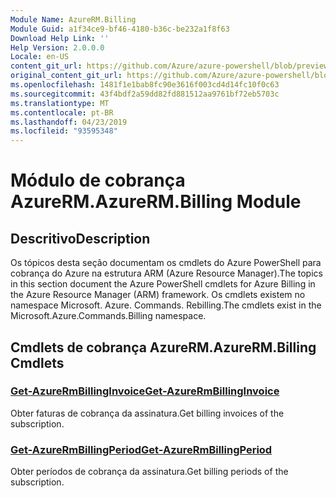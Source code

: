 ```yaml
---
Module Name: AzureRM.Billing
Module Guid: a1f34ce9-bf46-4180-b36c-be232a1f8f63
Download Help Link: ''
Help Version: 2.0.0.0
Locale: en-US
content_git_url: https://github.com/Azure/azure-powershell/blob/preview/src/ResourceManager/Billing/Commands.Billing/help/AzureRM.Billing.md
original_content_git_url: https://github.com/Azure/azure-powershell/blob/preview/src/ResourceManager/Billing/Commands.Billing/help/AzureRM.Billing.md
ms.openlocfilehash: 1481f1e1bab8fc90e3616f003cd4d14fc10f0c63
ms.sourcegitcommit: 43f4bdf2a59dd82fd881512aa9761bf72eb5703c
ms.translationtype: MT
ms.contentlocale: pt-BR
ms.lasthandoff: 04/23/2019
ms.locfileid: "93595348"
---
```

# <span data-ttu-id="fa967-101">Módulo de cobrança AzureRM.</span><span class="sxs-lookup"><span data-stu-id="fa967-101">AzureRM.Billing Module</span></span>
## <span data-ttu-id="fa967-102">Descritivo</span><span class="sxs-lookup"><span data-stu-id="fa967-102">Description</span></span>
<span data-ttu-id="fa967-103">Os tópicos desta seção documentam os cmdlets do Azure PowerShell para cobrança do Azure na estrutura ARM (Azure Resource Manager).</span><span class="sxs-lookup"><span data-stu-id="fa967-103">The topics in this section document the Azure PowerShell cmdlets for Azure Billing in the Azure Resource Manager (ARM) framework.</span></span> <span data-ttu-id="fa967-104">Os cmdlets existem no namespace Microsoft. Azure. Commands. Rebilling.</span><span class="sxs-lookup"><span data-stu-id="fa967-104">The cmdlets exist in the Microsoft.Azure.Commands.Billing namespace.</span></span>

## <span data-ttu-id="fa967-105">Cmdlets de cobrança AzureRM.</span><span class="sxs-lookup"><span data-stu-id="fa967-105">AzureRM.Billing Cmdlets</span></span>
### [<span data-ttu-id="fa967-106">Get-AzureRmBillingInvoice</span><span class="sxs-lookup"><span data-stu-id="fa967-106">Get-AzureRmBillingInvoice</span></span>](Get-AzureRmBillingInvoice.md)
<span data-ttu-id="fa967-107">Obter faturas de cobrança da assinatura.</span><span class="sxs-lookup"><span data-stu-id="fa967-107">Get billing invoices of the subscription.</span></span>

### [<span data-ttu-id="fa967-108">Get-AzureRmBillingPeriod</span><span class="sxs-lookup"><span data-stu-id="fa967-108">Get-AzureRmBillingPeriod</span></span>](Get-AzureRmBillingPeriod.md)
<span data-ttu-id="fa967-109">Obter períodos de cobrança da assinatura.</span><span class="sxs-lookup"><span data-stu-id="fa967-109">Get billing periods of the subscription.</span></span>

